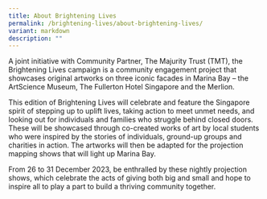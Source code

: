 ```yaml
---
title: About Brightening Lives
permalink: /brightening-lives/about-brightening-lives/
variant: markdown
description: ""
---
```

A joint initiative with Community Partner, The Majurity Trust (TMT), the Brightening Lives campaign is a community engagement project that showcases original artworks on three iconic facades in Marina Bay  –  the ArtScience Museum, The Fullerton Hotel Singapore and the Merlion.

This edition of Brightening Lives will celebrate and feature the Singapore spirit of stepping up to uplift lives, taking action to meet unmet needs, and looking out for individuals and families who struggle behind closed doors. These will be showcased through co-created works of art by local students who were inspired by the stories of individuals, ground-up groups and charities in action. The artworks will then be adapted for the projection mapping shows that will light up Marina Bay.

From 26 to 31 December 2023, be enthralled by these nightly projection shows, which celebrate the acts of giving both big and small and hope to inspire all to play a part to build a thriving community together.